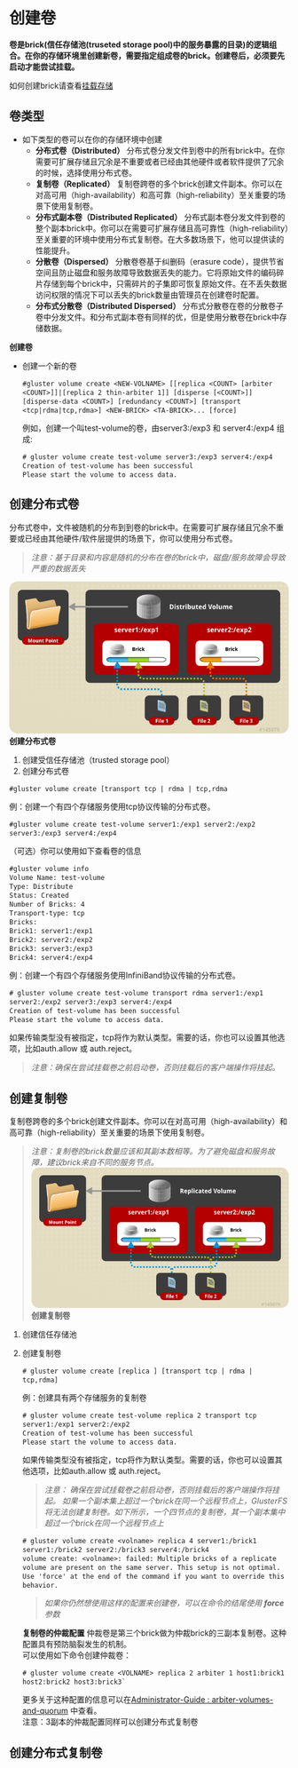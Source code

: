 # 创建卷
**卷是brick(信任存储池(truseted storage pool)中的服务暴露的目录)的逻辑组合。在你的存储环境里创建新卷，需要指定组成卷的brick。创建卷后，必须要先启动才能尝试挂载。**  
  
如何创建brick请查看[挂载存储](https://docs.gluster.org/Administrator-Guide/setting-up-storage/)  
## 卷类型
+ 如下类型的卷可以在你的存储环境中创建
  + **分布式卷（Distributed）**   分布式卷分发文件到卷中的所有brick中。在你需要可扩展存储且冗余是不重要或者已经由其他硬件或者软件提供了冗余的时候，选择使用分布式卷。
  + **复制卷（Replicated）**   复制卷跨卷的多个brick创建文件副本。你可以在对高可用（high-availability）和高可靠（high-reliability）至关重要的场景下使用复制卷。
  + **分布式副本卷（Distributed Replicated）**  分布式副本卷分发文件到卷的整个副本brick中。你可以在需要可扩展存储且高可靠性（high-reliability）至关重要的环境中使用分布式复制卷。在大多数场景下，他可以提供读的性能提升。
  + **分散卷（Dispersed）**  分散卷卷基于纠删码（erasure code），提供节省空间且防止磁盘和服务故障导致数据丢失的能力。它将原始文件的编码碎片存储到每个brick中，只需碎片的子集即可恢复原始文件。在不丢失数据访问权限的情况下可以丢失的brick数量由管理员在创建卷时配置。
  + **分布式分散卷（Distributed Dispersed）**  分布式分散卷在卷的分散卷子卷中分发文件。和分布式副本卷有同样的优，但是使用分散卷在brick中存储数据。
    
**创建卷**

+ 创建一个新的卷
    ```
    #gluster volume create <NEW-VOLNAME> [[replica <COUNT> [arbiter <COUNT>]]|[replica 2 thin-arbiter 1]] [disperse [<COUNT>]] [disperse-data <COUNT>] [redundancy <COUNT>] [transport <tcp|rdma|tcp,rdma>] <NEW-BRICK> <TA-BRICK>... [force]
    ```  
    例如，创建一个叫test-volume的卷，由server3:/exp3 和 server4:/exp4 组成:  
    ```
    # gluster volume create test-volume server3:/exp3 server4:/exp4
    Creation of test-volume has been successful
    Please start the volume to access data.
    ```  

## 创建分布式卷
分布式卷中，文件被随机的分布到到卷的brick中。在需要可扩展存储且冗余不重要或已经由其他硬件/软件层提供的场景下，你可以使用分布式卷。  
> *注意：基于目录和内容是随机的分布在卷的brick中，磁盘/服务故障会导致严重的数据丢失*  

![Distributed Volume](./image/distributed-volume.png)  
**创建分布式卷**  
1. 创建受信任存储池（trusted storage pool）
2. 创建分布式卷
```
#gluster volume create [transport tcp | rdma | tcp,rdma
```  

例：创建一个有四个存储服务使用tcp协议传输的分布式卷。
```
#gluster volume create test-volume server1:/exp1 server2:/exp2 server3:/exp3 server4:/exp4
```  
（可选）你可以使用如下查看卷的信息  
```
#gluster volume info
Volume Name: test-volume
Type: Distribute
Status: Created
Number of Bricks: 4
Transport-type: tcp
Bricks:
Brick1: server1:/exp1
Brick2: server2:/exp2
Brick3: server3:/exp3
Brick4: server4:/exp4
```  
例：创建一个有四个存储服务使用InfiniBand协议传输的分布式卷。
```
# gluster volume create test-volume transport rdma server1:/exp1 server2:/exp2 server3:/exp3 server4:/exp4
Creation of test-volume has been successful
Please start the volume to access data.
```  
如果传输类型没有被指定，tcp将作为默认类型。需要的话，你也可以设置其他选项，比如auth.allow 或 auth.reject。  
> *注意：确保在尝试挂载卷之前启动卷，否则挂载后的客户端操作将挂起。*
  
## 创建复制卷  

复制卷跨卷的多个brick创建文件副本。你可以在对高可用（high-availability）和高可靠（high-reliability）至关重要的场景下使用复制卷。  
> *注意：复制卷的brick数量应该和其副本数相等。为了避免磁盘和服务故障，建议brick来自不同的服务节点。*
![Replicated Volume](./image/replicated-volume.png)  
**创建复制卷**  
1. 创建信任存储池
2. 创建复制卷
    ```
    # gluster volume create [replica ] [transport tcp | rdma | tcp,rdma]
    ```  
    例：创建具有两个存储服务的复制卷
    ```
    # gluster volume create test-volume replica 2 transport tcp server1:/exp1 server2:/exp2
    Creation of test-volume has been successful
    Please start the volume to access data.
    ```  
    如果传输类型没有被指定，tcp将作为默认类型。需要的话，你也可以设置其他选项，比如auth.allow 或 auth.reject。
    > *注意：*
    > *确保在尝试挂载卷之前启动卷，否则挂载后的客户端操作将挂起。*
    > *如果一个副本集上超过一个brick在同一个远程节点上，GlusterFS将无法创建复制卷。如下所示，一个四节点的复制卷，其一个副本集中超过一个brick在同一个远程节点上*
    ```
    # gluster volume create <volname> replica 4 server1:/brick1 server1:/brick2 server2:/brick3 server4:/brick4
    volume create: <volname>: failed: Multiple bricks of a replicate volume are present on the same server. This setup is not optimal. Use 'force' at the end of the command if you want to override this behavior.
    ```  
    > *如果你仍然想使用这样的配置来创建卷，可以在命令的结尾使用 **force** 参数*  
    
    **复制卷的仲裁配置**
    仲裁卷是第三个brick做为仲裁brick的三副本复制卷。这种配置具有预防脑裂发生的机制。  
    可以使用如下命令创建仲裁卷：  
    ```
    # gluster volume create <VOLNAME> replica 2 arbiter 1 host1:brick1 host2:brick2 host3:brick3`
    ```  
    更多关于这种配置的信息可以在[Administrator-Guide : arbiter-volumes-and-quorum](https://docs.gluster.org/Administrator-Guide/arbiter-volumes-and-quorum/) 中查看。  
    注意：3副本的仲裁配置同样可以创建分布式复制卷  

## 创建分布式复制卷
